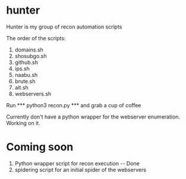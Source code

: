 # hunter

Hunter is my group of recon automation scripts

The order of the scripts:

1. domains.sh
2. shosubgo.sh
3. github.sh
4. ips.sh
5. naabu.sh
6. brute.sh
7. alt.sh
8. webservers.sh

Run *** python3 recon.py *** and grab a cup of coffee

Currently don't have a python wrapper for the webserver enumeration. Working on it.


# Coming soon

1. Python wrapper script for recon execution -- Done
2. spidering script for an initial spider of the webservers

